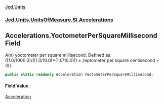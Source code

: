#### [Jcd.Units](index.md 'index')
### [Jcd.Units.UnitsOfMeasure.SI](Jcd.Units.UnitsOfMeasure.SI.md 'Jcd.Units.UnitsOfMeasure.SI').[Accelerations](Accelerations.md 'Jcd.Units.UnitsOfMeasure.SI.Accelerations')

## Accelerations.YoctometerPerSquareMillisecond Field

A(n) yoctometer per square millisecond. Defined as: ((1.0/1000.0)/((1.0/10.0)*(1.0/10.0))) × zeptometer per square centisecond + (0).

```csharp
public static readonly Acceleration YoctometerPerSquareMillisecond;
```

#### Field Value
[Acceleration](Acceleration.md 'Jcd.Units.UnitTypes.Acceleration')